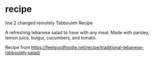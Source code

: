 # recipe
line 2 changed remotely
Tabbouleh Recipe

A refreshing lebanese salad to have with any meal. Made with parsley, lemon juice, bulgur, cucumbers, and tomato. 

Recipe from https://feelgoodfoodie.net/recipe/traditional-lebanese-tabbouleh-salad/
